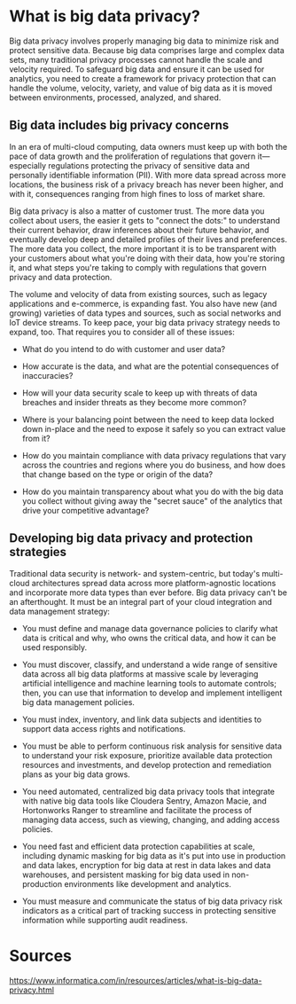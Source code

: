 # What is big data privacy?

Big data privacy involves properly managing big data to minimize risk and protect sensitive data. Because big data comprises large and complex data sets, many traditional privacy processes cannot handle the scale and velocity required. To safeguard big data and ensure it can be used for analytics, you need to create a framework for privacy protection that can handle the volume, velocity, variety, and value of big data as it is moved between environments, processed, analyzed, and shared.

## Big data includes big privacy concerns
In an era of multi-cloud computing, data owners must keep up with both the pace of data growth and the proliferation of regulations that govern it—especially regulations protecting the privacy of sensitive data and personally identifiable information (PII). With more data spread across more locations, the business risk of a privacy breach has never been higher, and with it, consequences ranging from high fines to loss of market share.

Big data privacy is also a matter of customer trust. The more data you collect about users, the easier it gets to "connect the dots:" to understand their current behavior, draw inferences about their future behavior, and eventually develop deep and detailed profiles of their lives and preferences. The more data you collect, the more important it is to be transparent with your customers about what you're doing with their data, how you're storing it, and what steps you're taking to comply with regulations that govern privacy and data protection.

The volume and velocity of data from existing sources, such as legacy applications and e-commerce, is expanding fast. You also have new (and growing) varieties of data types and sources, such as social networks and IoT device streams. To keep pace, your big data privacy strategy needs to expand, too. That requires you to consider all of these issues:

- What do you intend to do with customer and user data?

- How accurate is the data, and what are the potential consequences of inaccuracies?

- How will your data security scale to keep up with threats of data breaches and insider threats as they become more common?

- Where is your balancing point between the need to keep data locked down in-place and the need to expose it safely so you can extract value from it?

- How do you maintain compliance with data privacy regulations that vary across the countries and regions where you do business, and how does that change based on the type or origin of the data?

- How do you maintain transparency about what you do with the big data you collect without giving away the "secret sauce" of the analytics that drive your competitive advantage?

## Developing big data privacy and protection strategies

Traditional data security is network- and system-centric, but today's multi-cloud architectures spread data across more platform-agnostic locations and incorporate more data types than ever before. Big data privacy can't be an afterthought. It must be an integral part of your cloud integration and data management strategy:

- You must define and manage data governance policies to clarify what data is critical and why, who owns the critical data, and how it can be used responsibly.

- You must discover, classify, and understand a wide range of sensitive data across all big data platforms at massive scale by leveraging artificial intelligence and machine learning tools to automate controls; then, you can use that information to develop and implement intelligent big data management policies.

- You must index, inventory, and link data subjects and identities to support data access rights and notifications.

- You must be able to perform continuous risk analysis for sensitive data to understand your risk exposure, prioritize available data protection resources and investments, and develop protection and remediation plans as your big data grows.

- You need automated, centralized big data privacy tools that integrate with native big data tools like Cloudera Sentry, Amazon Macie, and Hortonworks Ranger to streamline and facilitate the process of managing data access, such as viewing, changing, and adding access policies.

- You need fast and efficient data protection capabilities at scale, including dynamic masking for big data as it's put into use in production and data lakes, encryption for big data at rest in data lakes and data warehouses, and persistent masking for big data used in non-production environments like development and analytics.

- You must measure and communicate the status of big data privacy risk indicators as a critical part of tracking success in protecting sensitive information while supporting audit readiness.

# Sources
https://www.informatica.com/in/resources/articles/what-is-big-data-privacy.html
